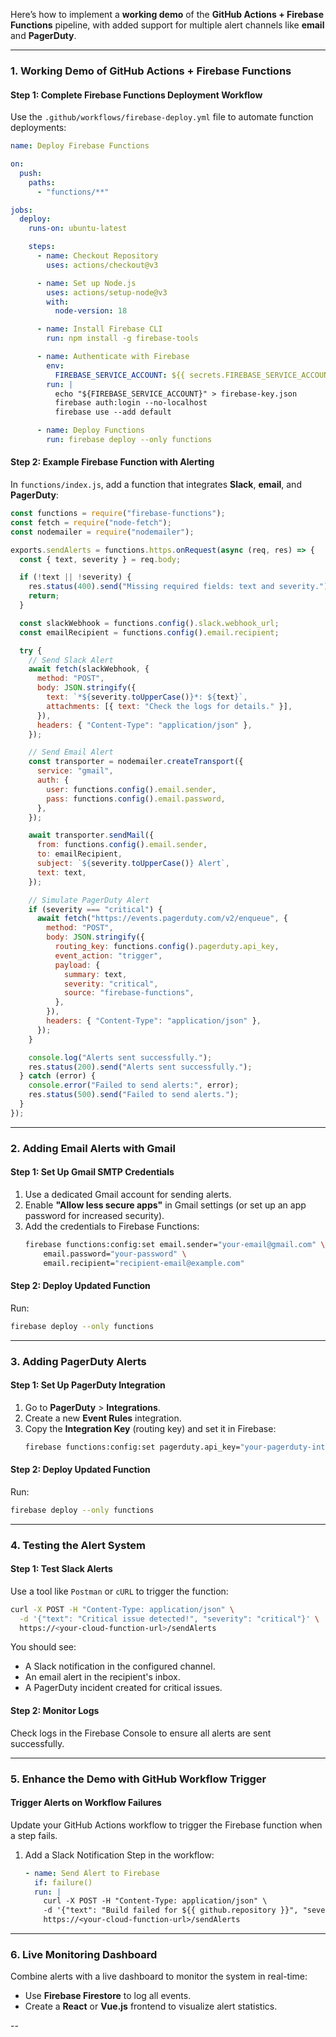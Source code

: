Here’s how to implement a **working demo** of the **GitHub Actions + Firebase Functions** pipeline, with added support for multiple alert channels like **email** and **PagerDuty**.

---

### **1. Working Demo of GitHub Actions + Firebase Functions**

#### **Step 1: Complete Firebase Functions Deployment Workflow**
Use the `.github/workflows/firebase-deploy.yml` file to automate function deployments:

```yaml
name: Deploy Firebase Functions

on:
  push:
    paths:
      - "functions/**"

jobs:
  deploy:
    runs-on: ubuntu-latest

    steps:
      - name: Checkout Repository
        uses: actions/checkout@v3

      - name: Set up Node.js
        uses: actions/setup-node@v3
        with:
          node-version: 18

      - name: Install Firebase CLI
        run: npm install -g firebase-tools

      - name: Authenticate with Firebase
        env:
          FIREBASE_SERVICE_ACCOUNT: ${{ secrets.FIREBASE_SERVICE_ACCOUNT }}
        run: |
          echo "${FIREBASE_SERVICE_ACCOUNT}" > firebase-key.json
          firebase auth:login --no-localhost
          firebase use --add default

      - name: Deploy Functions
        run: firebase deploy --only functions
```

#### **Step 2: Example Firebase Function with Alerting**
In `functions/index.js`, add a function that integrates **Slack**, **email**, and **PagerDuty**:

```javascript
const functions = require("firebase-functions");
const fetch = require("node-fetch");
const nodemailer = require("nodemailer");

exports.sendAlerts = functions.https.onRequest(async (req, res) => {
  const { text, severity } = req.body;

  if (!text || !severity) {
    res.status(400).send("Missing required fields: text and severity.");
    return;
  }

  const slackWebhook = functions.config().slack.webhook_url;
  const emailRecipient = functions.config().email.recipient;

  try {
    // Send Slack Alert
    await fetch(slackWebhook, {
      method: "POST",
      body: JSON.stringify({
        text: `*${severity.toUpperCase()}*: ${text}`,
        attachments: [{ text: "Check the logs for details." }],
      }),
      headers: { "Content-Type": "application/json" },
    });

    // Send Email Alert
    const transporter = nodemailer.createTransport({
      service: "gmail",
      auth: {
        user: functions.config().email.sender,
        pass: functions.config().email.password,
      },
    });

    await transporter.sendMail({
      from: functions.config().email.sender,
      to: emailRecipient,
      subject: `${severity.toUpperCase()} Alert`,
      text: text,
    });

    // Simulate PagerDuty Alert
    if (severity === "critical") {
      await fetch("https://events.pagerduty.com/v2/enqueue", {
        method: "POST",
        body: JSON.stringify({
          routing_key: functions.config().pagerduty.api_key,
          event_action: "trigger",
          payload: {
            summary: text,
            severity: "critical",
            source: "firebase-functions",
          },
        }),
        headers: { "Content-Type": "application/json" },
      });
    }

    console.log("Alerts sent successfully.");
    res.status(200).send("Alerts sent successfully.");
  } catch (error) {
    console.error("Failed to send alerts:", error);
    res.status(500).send("Failed to send alerts.");
  }
});
```

---

### **2. Adding Email Alerts with Gmail**

#### **Step 1: Set Up Gmail SMTP Credentials**
1. Use a dedicated Gmail account for sending alerts.
2. Enable **"Allow less secure apps"** in Gmail settings (or set up an app password for increased security).
3. Add the credentials to Firebase Functions:
   ```bash
   firebase functions:config:set email.sender="your-email@gmail.com" \
       email.password="your-password" \
       email.recipient="recipient-email@example.com"
   ```

#### **Step 2: Deploy Updated Function**
Run:
```bash
firebase deploy --only functions
```

---

### **3. Adding PagerDuty Alerts**

#### **Step 1: Set Up PagerDuty Integration**
1. Go to **PagerDuty** > **Integrations**.
2. Create a new **Event Rules** integration.
3. Copy the **Integration Key** (routing key) and set it in Firebase:
   ```bash
   firebase functions:config:set pagerduty.api_key="your-pagerduty-integration-key"
   ```

#### **Step 2: Deploy Updated Function**
Run:
```bash
firebase deploy --only functions
```

---

### **4. Testing the Alert System**

#### **Step 1: Test Slack Alerts**
Use a tool like `Postman` or `cURL` to trigger the function:
```bash
curl -X POST -H "Content-Type: application/json" \
  -d '{"text": "Critical issue detected!", "severity": "critical"}' \
  https://<your-cloud-function-url>/sendAlerts
```

You should see:
- A Slack notification in the configured channel.
- An email alert in the recipient's inbox.
- A PagerDuty incident created for critical issues.

#### **Step 2: Monitor Logs**
Check logs in the Firebase Console to ensure all alerts are sent successfully.

---

### **5. Enhance the Demo with GitHub Workflow Trigger**

#### **Trigger Alerts on Workflow Failures**
Update your GitHub Actions workflow to trigger the Firebase function when a step fails.

1. Add a Slack Notification Step in the workflow:
   ```yaml
   - name: Send Alert to Firebase
     if: failure()
     run: |
       curl -X POST -H "Content-Type: application/json" \
       -d '{"text": "Build failed for ${{ github.repository }}", "severity": "critical"}' \
       https://<your-cloud-function-url>/sendAlerts
   ```

---

### **6. Live Monitoring Dashboard**
Combine alerts with a live dashboard to monitor the system in real-time:
- Use **Firebase Firestore** to log all events.
- Create a **React** or **Vue.js** frontend to visualize alert statistics.

--
